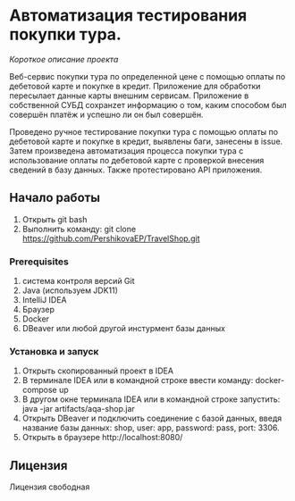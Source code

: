 # Автоматизация тестирования покупки тура. 

*Короткое описание проекта*

Веб-сервис покупки тура по определенной цене с помощью оплаты по дебетовой карте и покупке в кредит. Приложение для обработки 
пересылает данные карты внешним сервисам. Приложение в собственной СУБД сохранzет информацию о том, каким способом был совершён платёж
 и успешно ли он был совершён.

Проведено ручное тестирование покупки тура с помощью оплаты по дебетовой карте и покупке в кредит, выявлены баги, занесены в issue. 
Затем произведена автоматизация процесса покупки тура с использование оплаты по дебетовой карте с проверкой внесения сведений в базу данных. 
Также протестировано API приложения.

## Начало работы

1. Открыть git bash 
1. Выполнить команду: git clone https://github.com/PershikovaEP/TravelShop.git

### Prerequisites

1. система контроля версий Git
1. Java (используем JDK11)
1. IntelliJ IDEA
1. Браузер 
1. Docker
1. DBeaver или любой другой инстурмент базы данных

### Установка и запуск

1. Открыть скопированный проект в IDEA
1. В терминале IDEA или в командной строке ввести команду: docker-compose up
1. В другом окне терминала IDEA или в командной строке запустить: java -jar artifacts/aqa-shop.jar
1. Открыть DBeaver и подключить соединение с базой данных, введя название базы данных: shop, user: app, password: pass, port: 3306.
1. Открыть в браузере http://localhost:8080/

## Лицензия

Лицензия свободная
